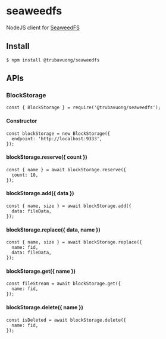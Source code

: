 # seaweedfs

NodeJS client for [SeaweedFS](https://github.com/chrislusf/seaweedfs)

## Install

```
$ npm install @trubavuong/seaweedfs
```

## APIs

### BlockStorage

```
const { BlockStorage } = require('@trubavuong/seaweedfs');
```

#### Constructor

```
const blockStorage = new BlockStorage({
  endpoint: 'http://localhost:9333',
});
```

#### blockStorage.reserve({ count })

```
const { name } = await blockStorage.reserve({
  count: 10,
});
```

#### blockStorage.add({ data })

```
const { name, size } = await blockStorage.add({
  data: fileData,
});
```

#### blockStorage.replace({ data, name })

```
const { name, size } = await blockStorage.replace({
  name: fid,
  data: fileData,
});
```

#### blockStorage.get({ name })

```
const fileStream = await blockStorage.get({
  name: fid,
});
```

#### blockStorage.delete({ name })

```
const isDeleted = await blockStorage.delete({
  name: fid,
});
```
